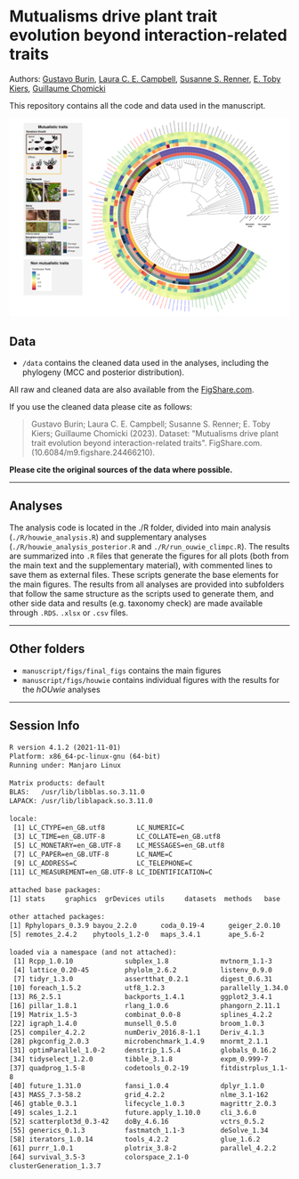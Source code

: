 # Mutualisms drive plant trait evolution beyond interaction-related traits

Authors: [Gustavo Burin](mailto:gustavo.burin@nhm.ac.uk), [Laura C. E. Campbell](mailto:laura.campbell@durham.ac.uk), [Susanne S. Renner](mailto:srenner@wustl.edu), [E. Toby Kiers](mailto:toby.kiers@vu.nl), [Guillaume Chomicki](mailto:guillaume.chomicki@durham.ac.uk)

This repository contains all the code and data used in the manuscript.

![](manuscript/figs/final_figs/Fig1.png)

## Data

* `/data` contains the cleaned data used in the analyses, including the phylogeny (MCC and posterior distribution).

All raw and cleaned data are also available from the [FigShare.com](10.6084/m9.figshare.24466210). 

If you use the cleaned data please cite as follows: 
> Gustavo Burin; Laura C. E. Campbell; Susanne S. Renner; E. Toby Kiers; Guillaume Chomicki (2023). Dataset: "Mutualisms drive plant trait evolution beyond interaction-related traits". FigShare.com. (10.6084/m9.figshare.24466210).

**Please cite the original sources of the data where possible.**

-------
## Analyses
The analysis code is located in the ./R folder, divided into main analysis (`./R/houwie_analysis.R`) and supplementary analyses (`./R/houwie_analysis_posterior.R` and `./R/run_ouwie_climpc.R`). The results are summarized into `.R` files that generate the figures for all plots (both from the main text and the supplementary material), with commented lines to save them as external files. These scripts generate the base elements for the main figures. The results from all analyses are provided into subfolders that follow the same structure as the scripts used to generate them, and other side data and results (e.g. taxonomy check) are made available through `.RDS`. `.xlsx` or `.csv` files.

-------
## Other folders

* `manuscript/figs/final_figs` contains the main figures
* `manuscript/figs/houwie` contains individual figures with the results for the _hOUwie_ analyses

-------
## Session Info

```
R version 4.1.2 (2021-11-01)
Platform: x86_64-pc-linux-gnu (64-bit)
Running under: Manjaro Linux

Matrix products: default
BLAS:   /usr/lib/libblas.so.3.11.0
LAPACK: /usr/lib/liblapack.so.3.11.0

locale:
 [1] LC_CTYPE=en_GB.utf8        LC_NUMERIC=C              
 [3] LC_TIME=en_GB.UTF-8        LC_COLLATE=en_GB.utf8     
 [5] LC_MONETARY=en_GB.UTF-8    LC_MESSAGES=en_GB.utf8    
 [7] LC_PAPER=en_GB.UTF-8       LC_NAME=C                 
 [9] LC_ADDRESS=C               LC_TELEPHONE=C            
[11] LC_MEASUREMENT=en_GB.UTF-8 LC_IDENTIFICATION=C       

attached base packages:
[1] stats     graphics  grDevices utils     datasets  methods   base     

other attached packages:
[1] Rphylopars_0.3.9 bayou_2.2.0      coda_0.19-4      geiger_2.0.10   
[5] remotes_2.4.2    phytools_1.2-0   maps_3.4.1       ape_5.6-2       

loaded via a namespace (and not attached):
 [1] Rcpp_1.0.10             subplex_1.8             mvtnorm_1.1-3          
 [4] lattice_0.20-45         phylolm_2.6.2           listenv_0.9.0          
 [7] tidyr_1.3.0             assertthat_0.2.1        digest_0.6.31          
[10] foreach_1.5.2           utf8_1.2.3              parallelly_1.34.0      
[13] R6_2.5.1                backports_1.4.1         ggplot2_3.4.1          
[16] pillar_1.8.1            rlang_1.0.6             phangorn_2.11.1        
[19] Matrix_1.5-3            combinat_0.0-8          splines_4.2.2          
[22] igraph_1.4.0            munsell_0.5.0           broom_1.0.3            
[25] compiler_4.2.2          numDeriv_2016.8-1.1     Deriv_4.1.3            
[28] pkgconfig_2.0.3         microbenchmark_1.4.9    mnormt_2.1.1           
[31] optimParallel_1.0-2     denstrip_1.5.4          globals_0.16.2         
[34] tidyselect_1.2.0        tibble_3.1.8            expm_0.999-7           
[37] quadprog_1.5-8          codetools_0.2-19        fitdistrplus_1.1-8     
[40] future_1.31.0           fansi_1.0.4             dplyr_1.1.0            
[43] MASS_7.3-58.2           grid_4.2.2              nlme_3.1-162           
[46] gtable_0.3.1            lifecycle_1.0.3         magrittr_2.0.3         
[49] scales_1.2.1            future.apply_1.10.0     cli_3.6.0              
[52] scatterplot3d_0.3-42    doBy_4.6.16             vctrs_0.5.2            
[55] generics_0.1.3          fastmatch_1.1-3         deSolve_1.34           
[58] iterators_1.0.14        tools_4.2.2             glue_1.6.2             
[61] purrr_1.0.1             plotrix_3.8-2           parallel_4.2.2         
[64] survival_3.5-3          colorspace_2.1-0        clusterGeneration_1.3.7
```

